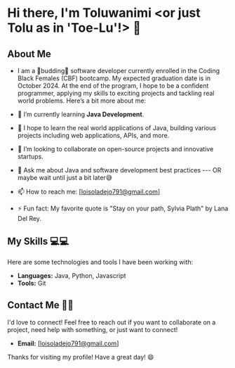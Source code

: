 # Hi there, I'm Toluwanimi <or just Tolu as in 'Toe-Lu'!> 👋

## About Me

- I am a 🍄budding🍄 software developer currently enrolled in the Coding Black Females (CBF) bootcamp. My expected graduation date is in October 2024. At the end of the program, I hope to be a confident programmer, applying my skills to exciting projects and tackling real world problems. Here’s a bit more about me:

- 🌱 I’m currently learning **Java Development**.
- 🔭 I hope to learn the real world applications of Java, building various projects including web applications, APIs, and more.
- 👯 I’m looking to collaborate on open-source projects and innovative startups.
- 💬 Ask me about Java and software development best practices --- OR maybe wait until just a bit later😅 
- 📫 How to reach me: [loisoladejo791@gmail.com] 

- ⚡ Fun fact: My favorite quote is "Stay on your path, Sylvia Plath" by Lana Del Rey.

## My Skills 💻💻  

Here are some technologies and tools I have been working with:

- **Languages:** Java, Python, Javascript
- **Tools:** Git

## Contact Me 💌💌 

I'd love to connect! Feel free to reach out if you want to collaborate on a project, need help with something, or just want to connect!

- **Email:** [loisoladejo791@gmail.com]

Thanks for visiting my profile! Have a great day! 😄
